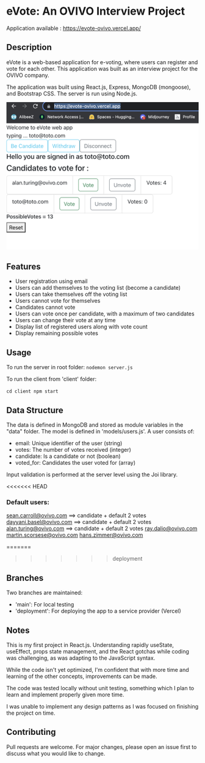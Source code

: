 # eVote: An OVIVO Interview Project

Application available : https://evote-ovivo.vercel.app/

## Description

eVote is a web-based application for e-voting, where users can register and vote for each other. This application was built as an interview project for the OVIVO company.

The application was built using React.js, Express, MongoDB (mongoose), and Bootstrap CSS. The server is run using Node.js.

![eVote App](./assets/eVoteAPP.png)

## Features

- User registration using email
- Users can add themselves to the voting list (become a candidate)
- Users can take themselves off the voting list
- Users cannot vote for themselves
- Candidates cannot vote
- Users can vote once per candidate, with a maximum of two candidates
- Users can change their vote at any time
- Display list of registered users along with vote count
- Display remaining possible votes

## Usage

To run the server in root folder:
`nodemon server.js`

To run the client from 'client' folder:

`cd client npm start`

## Data Structure

The data is defined in MongoDB and stored as module variables in the "data" folder. The model is defined in 'models/users.js'. A user consists of:

- email: Unique identifier of the user (string)
- votes: The number of votes received (integer)
- candidate: Is a candidate or not (boolean)
- voted_for: Candidates the user voted for (array)

Input validation is performed at the server level using the Joi library.

<<<<<<< HEAD
### Default users:

sean.carroll@ovivo.com ==> candidate + default 2 votes
dayyani.basel@ovivo.com ==> candidate + default 2 votes
alan.turing@ovivo.com ==> candidate + default 2 votes
ray.dalio@ovivo.com
martin.scorsese@ovivo.com
hans.zimmer@ovivo.com

=======
>>>>>>> deployment
## Branches

Two branches are maintained:

- 'main': For local testing
- 'deployment': For deploying the app to a service provider (Vercel)

## Notes

This is my first project in React.js. Understanding rapidly useState, useEffect, props state management, and the React gotchas while coding was challenging, as was adapting to the JavaScript syntax.

While the code isn't yet optimized, I'm confident that with more time and learning of the other concepts, improvements can be made.

The code was tested locally without unit testing, something which I plan to learn and implement properly given more time.

I was unable to implement any design patterns as I was focused on finishing the project on time.

## Contributing

Pull requests are welcome. For major changes, please open an issue first to discuss what you would like to change.
